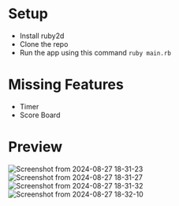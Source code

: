 # Setup
- Install ruby2d
- Clone the repo
- Run the app using this command ```ruby main.rb```
  
# Missing Features
- Timer
- Score Board
# Preview
![Screenshot from 2024-08-27 18-31-23](https://github.com/user-attachments/assets/00da1f90-d12f-42a3-b42b-bdf7a754b732)
![Screenshot from 2024-08-27 18-31-27](https://github.com/user-attachments/assets/44428fa9-126f-456b-81f1-9c107f7dfbd9)
![Screenshot from 2024-08-27 18-31-32](https://github.com/user-attachments/assets/7bfdc413-62d8-44c2-ac94-53779beac9a5)
![Screenshot from 2024-08-27 18-32-10](https://github.com/user-attachments/assets/4b435bde-f9be-4299-8476-a3ee966c3740)
